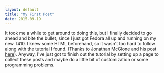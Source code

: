 ```yaml
---
layout: default
title: "My First Post"
date: 2015-09-19
---
```


It took me a while to get around to doing this, but I finally decided to go ahead and bite the bullet, since I just got Fedora all up and running on my new T410. I knew some HTML beforehand, so it wasn't too hard to follow along with the tutorial I found. (Thanks to Jonathan McGlone and his post [here](http://jmcglone.com/guides/github-pages/)). Anyway, I've just got to finish out the tutorial by setting up a page to collect these posts and maybe do a little bit of customization or some programming problems.
